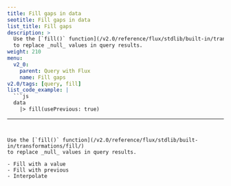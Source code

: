 ```yaml
---
title: Fill gaps in data
seotitle: Fill gaps in data
list_title: Fill gaps
description: >
  Use the [`fill()` function](/v2.0/reference/flux/stdlib/built-in/transformations/fill/)
  to replace _null_ values in query results.
weight: 210
menu:
  v2_0:
    parent: Query with Flux
    name: Fill gaps
v2.0/tags: [query, fill]
list_code_example: |
  ```js
  data
    |> fill(usePrevious: true)
  ```
---
```


Use the [`fill()` function](/v2.0/reference/flux/stdlib/built-in/transformations/fill/)
to replace _null_ values in query results.

- Fill with a value
- Fill with previous
- Interpolate
